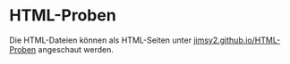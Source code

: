 # HTML-Proben

Die HTML-Dateien können als HTML-Seiten unter [jimsy2.github.io/HTML-Proben](https://jimsy2.github.io/HTML-Proben/) angeschaut werden.
